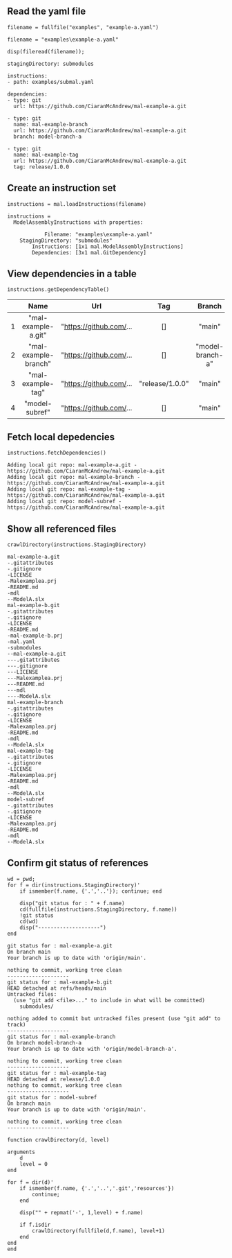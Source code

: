 ## Read the yaml file

```matlab:Code
filename = fullfile("examples", "example-a.yaml")
```

```text:Output
filename = "examples\example-a.yaml"
```

```matlab:Code
disp(fileread(filename));
```

```text:Output
stagingDirectory: submodules

instructions:
- path: examples/submal.yaml

dependencies:
- type: git
  url: https://github.com/CiaranMcAndrew/mal-example-a.git

- type: git
  name: mal-example-branch
  url: https://github.com/CiaranMcAndrew/mal-example-a.git
  branch: model-branch-a

- type: git
  name: mal-example-tag
  url: https://github.com/CiaranMcAndrew/mal-example-a.git
  tag: release/1.0.0
```

## Create an instruction set

```matlab:Code
instructions = mal.loadInstructions(filename)
```

```text:Output
instructions = 
  ModelAssemblyInstructions with properties:

            Filename: "examples\example-a.yaml"
    StagingDirectory: "submodules"
        Instructions: [1x1 mal.ModelAssemblyInstructions]
        Dependencies: [3x1 mal.GitDependency]

```

## View dependencies in a table

```matlab:Code
instructions.getDependencyTable()
```

| |Name|Url|Tag|Branch|Commit|Type|Instructions|
|:--:|:--:|:--:|:--:|:--:|:--:|:--:|:--:|
|1|"mal-example-a.git"|"https://github.com/...|[]|"main"|"latest"|"git"|0x0 mal.ModelAssembl...|
|2|"mal-example-branch"|"https://github.com/...|[]|"model-branch-a"|"latest"|"git"|0x0 mal.ModelAssembl...|
|3|"mal-example-tag"|"https://github.com/...|"release/1.0.0"|"main"|"latest"|"git"|0x0 mal.ModelAssembl...|
|4|"model-subref"|"https://github.com/...|[]|"main"|"latest"|"git"|0x0 mal.ModelAssembl...|

## Fetch local depedencies

```matlab:Code
instructions.fetchDependencies()
```

```text:Output
Adding local git repo: mal-example-a.git - https://github.com/CiaranMcAndrew/mal-example-a.git
Adding local git repo: mal-example-branch - https://github.com/CiaranMcAndrew/mal-example-a.git
Adding local git repo: mal-example-tag - https://github.com/CiaranMcAndrew/mal-example-a.git
Adding local git repo: model-subref - https://github.com/CiaranMcAndrew/mal-example-a.git
```

## Show all referenced files

```matlab:Code
crawlDirectory(instructions.StagingDirectory)
```

```text:Output
mal-example-a.git
-.gitattributes
-.gitignore
-LICENSE
-Malexamplea.prj
-README.md
-mdl
--ModelA.slx
mal-example-b.git
-.gitattributes
-.gitignore
-LICENSE
-README.md
-mal-example-b.prj
-mal.yaml
-submodules
--mal-example-a.git
---.gitattributes
---.gitignore
---LICENSE
---Malexamplea.prj
---README.md
---mdl
----ModelA.slx
mal-example-branch
-.gitattributes
-.gitignore
-LICENSE
-Malexamplea.prj
-README.md
-mdl
--ModelA.slx
mal-example-tag
-.gitattributes
-.gitignore
-LICENSE
-Malexamplea.prj
-README.md
-mdl
--ModelA.slx
model-subref
-.gitattributes
-.gitignore
-LICENSE
-Malexamplea.prj
-README.md
-mdl
--ModelA.slx
```

## Confirm git status of references

```matlab:Code
wd = pwd;
for f = dir(instructions.StagingDirectory)'
    if ismember(f.name, {'.','..'}); continue; end
    
    disp("git status for : " + f.name)
    cd(fullfile(instructions.StagingDirectory, f.name))
    !git status
    cd(wd)
    disp("--------------------")
end
```

```text:Output
git status for : mal-example-a.git
On branch main
Your branch is up to date with 'origin/main'.

nothing to commit, working tree clean
--------------------
git status for : mal-example-b.git
HEAD detached at refs/heads/main
Untracked files:
  (use "git add <file>..." to include in what will be committed)
	submodules/

nothing added to commit but untracked files present (use "git add" to track)
--------------------
git status for : mal-example-branch
On branch model-branch-a
Your branch is up to date with 'origin/model-branch-a'.

nothing to commit, working tree clean
--------------------
git status for : mal-example-tag
HEAD detached at release/1.0.0
nothing to commit, working tree clean
--------------------
git status for : model-subref
On branch main
Your branch is up to date with 'origin/main'.

nothing to commit, working tree clean
--------------------
```

```matlab:Code
function crawlDirectory(d, level)

arguments
    d
    level = 0
end

for f = dir(d)'
    if ismember(f.name, {'.','..','.git','resources'})
        continue; 
    end

    disp("" + repmat('-', 1,level) + f.name)

    if f.isdir
        crawlDirectory(fullfile(d,f.name), level+1)
    end
end
end
```
